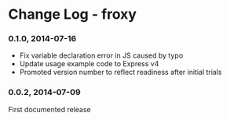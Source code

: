 # Change Log - froxy

### 0.1.0, 2014-07-16
* Fix variable declaration error in JS caused by typo
* Update usage example code to Express v4
* Promoted version number to reflect readiness after initial trials

### 0.0.2, 2014-07-09
First documented release